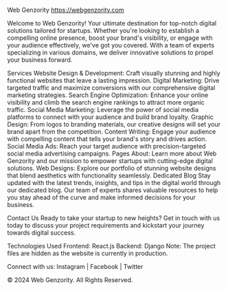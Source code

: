 Web Genzority
https://webgenzority.com

Welcome to Web Genzority! Your ultimate destination for top-notch digital solutions tailored for startups. Whether you're looking to establish a compelling online presence, boost your brand's visibility, or engage with your audience effectively, we've got you covered. With a team of experts specializing in various domains, we deliver innovative solutions to propel your business forward.

Services
Website Design & Development: Craft visually stunning and highly functional websites that leave a lasting impression.
Digital Marketing: Drive targeted traffic and maximize conversions with our comprehensive digital marketing strategies.
Search Engine Optimization: Enhance your online visibility and climb the search engine rankings to attract more organic traffic.
Social Media Marketing: Leverage the power of social media platforms to connect with your audience and build brand loyalty.
Graphic Design: From logos to branding materials, our creative designs will set your brand apart from the competition.
Content Writing: Engage your audience with compelling content that tells your brand's story and drives action.
Social Media Ads: Reach your target audience with precision-targeted social media advertising campaigns.
Pages
About: Learn more about Web Genzority and our mission to empower startups with cutting-edge digital solutions.
Web Designs: Explore our portfolio of stunning website designs that blend aesthetics with functionality seamlessly.
Dedicated Blog
Stay updated with the latest trends, insights, and tips in the digital world through our dedicated blog. Our team of experts shares valuable resources to help you stay ahead of the curve and make informed decisions for your business.

Contact Us
Ready to take your startup to new heights? Get in touch with us today to discuss your project requirements and kickstart your journey towards digital success.

Technologies Used
Frontend: React.js
Backend: Django
Note: The project files are hidden as the website is currently in production.

Connect with us: Instagram | Facebook | Twitter

© 2024 Web Genzority. All Rights Reserved.
